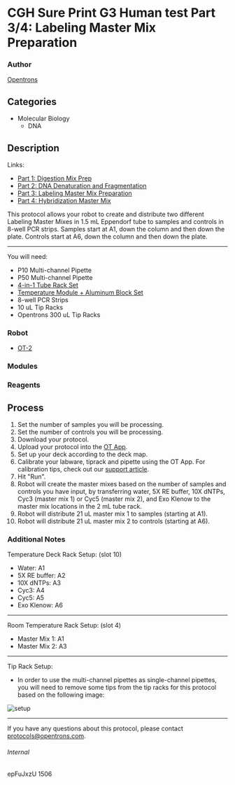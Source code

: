 # CGH Sure Print G3 Human test Part 3/4: Labeling Master Mix Preparation

### Author
[Opentrons](http://www.opentrons.com/)

## Categories
* Molecular Biology
    * DNA

## Description
Links:
* [Part 1: Digestion Mix Prep](./1506-gencell-pharma-part1)
* [Part 2: DNA Denaturation and Fragmentation](./1506-gencell-pharma-part2)
* [Part 3: Labeling Master Mix Preparation](./1506-gencell-pharma-part3)
* [Part 4: Hybridization Master Mix](./1506-gencell-pharma-part4)

This protocol allows your robot to create and distribute two different Labeling Master Mixes in 1.5 mL Eppendorf tube to samples and controls in 8-well PCR strips. Samples start at A1, down the column and then down the plate. Controls start at A6, down the column and then down the plate.

---

You will need:
* P10 Multi-channel Pipette
* P50 Multi-channel Pipette
* [4-in-1 Tube Rack Set](https://shop.opentrons.com/collections/opentrons-tips/products/tube-rack-set-1)
* [Temperature Module + Aluminum Block Set](https://shop.opentrons.com/collections/hardware-modules/products/tempdeck)
* 8-well PCR Strips
* 10 uL Tip Racks
* Opentrons 300 uL Tip Racks

### Robot
* [OT-2](https://opentrons.com/ot-2)

### Modules

### Reagents

## Process
1. Set the number of samples you will be processing.
2. Set the number of controls you will be processing.
3. Download your protocol.
4. Upload your protocol into the [OT App](https://opentrons.com/ot-app).
5. Set up your deck according to the deck map.
6. Calibrate your labware, tiprack and pipette using the OT App. For calibration tips, check out our [support article](https://support.opentrons.com/ot-2/getting-started-software-setup/deck-calibration).
7. Hit "Run".
8. Robot will create the master mixes based on the number of samples and controls you have input, by transferring water, 5X RE buffer, 10X dNTPs, Cyc3 (master mix 1) or Cyc5 (master mix 2), and Exo Klenow to the master mix locations in the 2 mL tube rack.
9. Robot will distribute 21 uL master mix 1 to samples (starting at A1).
10. Robot will distribute 21 uL master mix 2 to controls (starting at A6).


### Additional Notes
Temperature Deck Rack Setup: (slot 10)
* Water: A1
* 5X RE buffer: A2
* 10X dNTPs: A3
* Cyc3: A4
* Cyc5: A5
* Exo Klenow: A6

---

Room Temperature Rack Setup: (slot 4)
* Master Mix 1: A1
* Master Mix 2: A3

---

Tip Rack Setup:
* In order to use the multi-channel pipettes as single-channel pipettes, you will need to remove some tips from the tip racks for this protocol based on the following image:

![setup](https://s3.amazonaws.com/opentrons-protocol-library-website/custom-README-images/1506-gencell-pharma/tiprack-part3.png)

---


If you have any questions about this protocol, please contact protocols@opentrons.com.

###### Internal
epFuJxzU
1506
